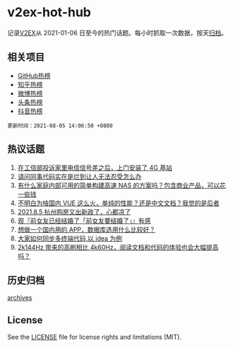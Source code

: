 # v2ex-hot-hub

 记录[V2EX](https://www.v2ex.com/)从 2021-01-06 日至今的热门话题。每小时抓取一次数据，按天[归档](archives)。
 
 ## 相关项目

- [GitHub热榜](https://github.com/lonnyzhang423/github-hot-hub)
- [知乎热榜](https://github.com/lonnyzhang423/zhihu-hot-hub)
- [微博热榜](https://github.com/lonnyzhang423/weibo-hot-hub)
- [头条热榜](https://github.com/lonnyzhang423/toutiao-hot-hub)
- [抖音热榜](https://github.com/lonnyzhang423/douyin-hot-hub)


 `更新时间：2021-08-05 14:06:50 +0800`

## 热议话题

1. [在工信部投诉家里电信信号差之后，上门安装了 4G 基站](https://www.v2ex.com/t/793653)
1. [请问同事代码实在是烂到让人无法忍受怎么办](https://www.v2ex.com/t/793601)
1. [有什么家庭内部可用的简单构建高速 NAS 的方案吗？包含商业产品，可以花一些钱](https://www.v2ex.com/t/793641)
1. [不明白为啥国内 VUE 这么火，单纯的性能？还是中文文档？我觉的是后者](https://www.v2ex.com/t/793740)
1. [2021.8.5 杭州购房又出新政了，心都凉了](https://www.v2ex.com/t/793762)
1. [观『前女友已经结婚了「前女友要结婚了」』有感](https://www.v2ex.com/t/793792)
1. [想做一个国内用的 APP，数据库选用什么比较好？](https://www.v2ex.com/t/793662)
1. [大家如何同步多终端代码,以 idea 为例](https://www.v2ex.com/t/793615)
1. [2k144Hz 带来的高刷相比 4k60Hz，阅读文档和代码的体验也会大幅提高吗？](https://www.v2ex.com/t/793727)

## 历史归档

[archives](archives)

## License

See the [LICENSE](LICENSE) file for license rights and limitations (MIT).

